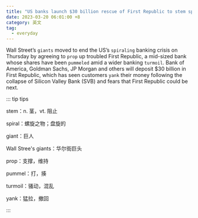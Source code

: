 ```yaml
---
title: "US banks launch $30 billion rescue of First Republic to stem spiraling crisis"
date: 2023-03-20 06:01:00 +8
category: 英文
tag:
  - everyday
---
```


Wall Street’s `giants` moved to end the US’s `spiraling` banking crisis on Thursday by agreeing to `prop` up troubled First Republic, a mid-sized bank whose shares have been `pummeled` amid a wider banking `turmoil`. Bank of America, Goldman Sachs, JP Morgan and others will deposit $30 billion in First Republic, which has seen customers `yank` their money following the collapse of Silicon Valley Bank (SVB) and fears that First Republic could be next.

::: tip tips

stem：n. 茎，vt. 阻止

spiral：螺旋之物；盘旋的

giant：巨人

Wall Stree's giants：华尔街巨头

prop：支撑，维持

pummel：打，揍

turmoil：骚动，混乱

yank：猛拉，撤回

:::

